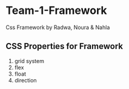 # Team-1-Framework
Css Framework by Radwa, Noura &amp; Nahla

## CSS Properties for Framework
1. grid system
2. flex
3. float
4. direction
